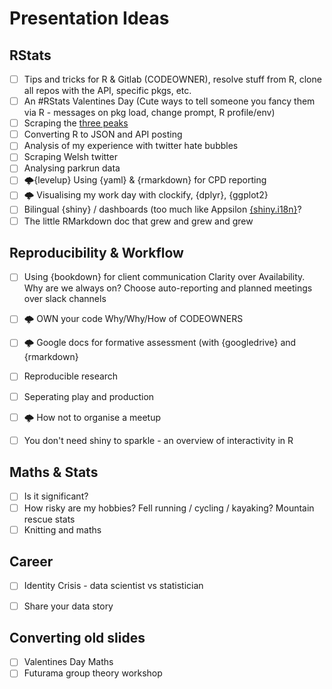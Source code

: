 # Presentation Ideas

## RStats
- [ ] Tips and tricks for R & Gitlab (CODEOWNER), resolve stuff from R, clone all repos with the API, specific pkgs, etc.
- [ ] An #RStats Valentines Day (Cute ways to tell someone you fancy them via R - messages on pkg load, change prompt, R profile/env)
- [ ] Scraping the [three peaks](https://alpacahelly.blogspot.com/2016/03/scraping-3-peaks-codewhite-space-pre.html)
- [ ] Converting R to JSON and API posting
- [ ] Analysis of my experience with twitter hate bubbles
- [ ] Scraping Welsh twitter 
- [ ] Analysing parkrun data
- [ ] 🌩️{levelup} Using {yaml} & {rmarkdown} for CPD reporting 
- [ ] 🌩️ Visualising my work day with clockify, {dplyr}, {ggplot2}
- [ ] Bilingual {shiny} / dashboards (too much like Appsilon [{shiny.i18n}](https://appsilon.com/rapid-internationalization-of-shiny-apps-shiny-i18n-version-0-2/)?
- [ ] The little RMarkdown doc that grew and grew and grew

## Reproducibility & Workflow

- [ ] Using {bookdown} for client communication Clarity over Availability. Why are we always on? Choose auto-reporting and planned meetings over slack channels
- [ ] 🌩️ OWN your code  Why/Why/How of CODEOWNERS
- [ ] 🌩️ Google docs for formative assessment (with {googledrive} and {rmarkdown}
- [ ] Reproducible research
- [ ] Seperating play and production
- [ ] 🌩️ How not to organise a meetup
- [ ] You don't need shiny to sparkle - an overview of interactivity in R


## Maths & Stats

- [ ] Is it significant?
- [ ] How risky are my hobbies? Fell running / cycling / kayaking? Mountain rescue stats
- [ ] Knitting and maths

## Career

- [ ] Identity Crisis - data scientist vs statistician
- [ ] Share your data story


## Converting old slides
- [ ] Valentines Day Maths
- [ ] Futurama group theory workshop
